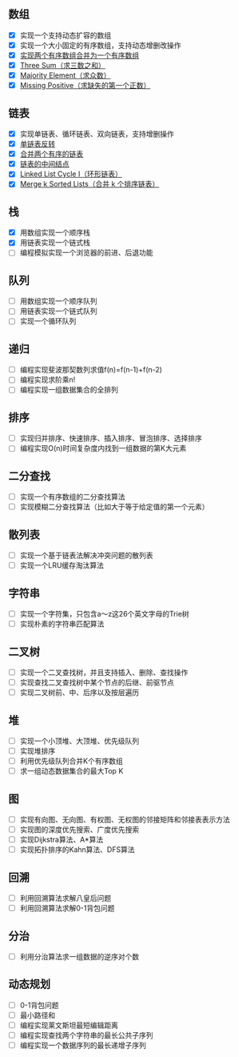 ## 数组
- [x] 实现一个支持动态扩容的数组
- [x] 实现一个大小固定的有序数组，支持动态增删改操作
- [x] [实现两个有序数组合并为一个有序数组](https://leetcode.com/problems/merge-sorted-array/)
- [x] [Three Sum（求三数之和）](https://leetcode.com/problems/3sum/)
- [x] [Majority Element（求众数）](https://leetcode.com/problems/majority-element/)
- [x] [Missing Positive（求缺失的第一个正数）](https://leetcode.com/problems/first-missing-positive/)

## 链表
- [x] 实现单链表、循环链表、双向链表，支持增删操作
- [x] [单链表反转](https://leetcode.com/problems/reverse-linked-list/)
- [x] [合并两个有序的链表](https://leetcode.com/problems/merge-two-sorted-lists/)
- [x] [链表的中间结点](https://leetcode.com/problems/middle-of-the-linked-list/)
- [x] [Linked List Cycle I（环形链表）](https://leetcode.com/problems/linked-list-cycle/)
- [x] [Merge k Sorted Lists（合并 k 个排序链表）](https://leetcode.com/problems/merge-k-sorted-lists/)

## 栈
- [x] 用数组实现一个顺序栈
- [x] 用链表实现一个链式栈
- [ ] 编程模拟实现一个浏览器的前进、后退功能

## 队列
- [ ] 用数组实现一个顺序队列
- [ ] 用链表实现一个链式队列
- [ ] 实现一个循环队列

## 递归
- [ ] 编程实现斐波那契数列求值f(n)=f(n-1)+f(n-2)
- [ ] 编程实现求阶乘n!
- [ ] 编程实现一组数据集合的全排列

## 排序
- [ ] 实现归并排序、快速排序、插入排序、冒泡排序、选择排序
- [ ] 编程实现O(n)时间复杂度内找到一组数据的第K大元素

## 二分查找
- [ ] 实现一个有序数组的二分查找算法
- [ ] 实现模糊二分查找算法（比如大于等于给定值的第一个元素）

## 散列表
- [ ] 实现一个基于链表法解决冲突问题的散列表
- [ ] 实现一个LRU缓存淘汰算法

## 字符串
- [ ] 实现一个字符集，只包含a～z这26个英文字母的Trie树
- [ ] 实现朴素的字符串匹配算法

## 二叉树
- [ ] 实现一个二叉查找树，并且支持插入、删除、查找操作
- [ ] 实现查找二叉查找树中某个节点的后继、前驱节点
- [ ] 实现二叉树前、中、后序以及按层遍历

## 堆
- [ ] 实现一个小顶堆、大顶堆、优先级队列
- [ ] 实现堆排序
- [ ] 利用优先级队列合并K个有序数组
- [ ] 求一组动态数据集合的最大Top K

## 图
- [ ] 实现有向图、无向图、有权图、无权图的邻接矩阵和邻接表表示方法
- [ ] 实现图的深度优先搜索、广度优先搜索
- [ ] 实现Dijkstra算法、A*算法
- [ ] 实现拓扑排序的Kahn算法、DFS算法

## 回溯
- [ ] 利用回溯算法求解八皇后问题
- [ ] 利用回溯算法求解0-1背包问题

## 分治
- [ ] 利用分治算法求一组数据的逆序对个数

## 动态规划
- [ ] 0-1背包问题
- [ ] 最小路径和
- [ ] 编程实现莱文斯坦最短编辑距离
- [ ] 编程实现查找两个字符串的最长公共子序列
- [ ] 编程实现一个数据序列的最长递增子序列